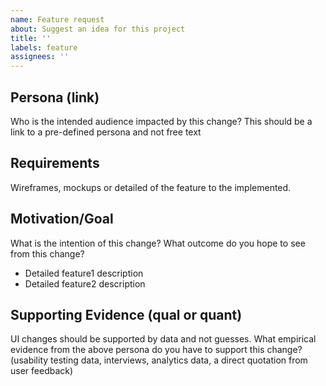 ```yaml
---
name: Feature request
about: Suggest an idea for this project
title: ''
labels: feature
assignees: ''
---
```


## Persona (link)

Who is the intended audience impacted by this change? This should be a link to a pre-defined persona and not free text

## Requirements

Wireframes, mockups or detailed of the feature to the implemented.

## Motivation/Goal

What is the intention of this change? What outcome do you hope to see from this change?

- Detailed feature1 description
- Detailed feature2 description

## Supporting Evidence (qual or quant)

UI changes should be supported by data and not guesses. What empirical evidence from the above persona do you have to support this change? (usability testing data, interviews, analytics data, a direct quotation from user feedback)
